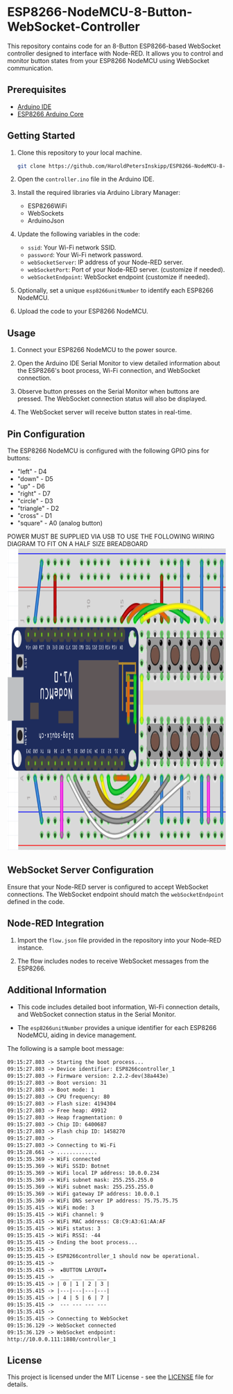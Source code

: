 # ESP8266-NodeMCU-8-Button-WebSocket-Controller

This repository contains code for an 8-Button ESP8266-based WebSocket controller designed to interface with Node-RED. It allows you to control and monitor button states from your ESP8266 NodeMCU using WebSocket communication.

## Prerequisites

- [Arduino IDE](https://www.arduino.cc/en/Main/Software)
- [ESP8266 Arduino Core](https://github.com/esp8266/Arduino)

## Getting Started

1. Clone this repository to your local machine.

    ```bash
    git clone https://github.com/HaroldPetersInskipp/ESP8266-NodeMCU-8-Button-WebSocket-Controller.git
    ```

2. Open the `controller.ino` file in the Arduino IDE.

3. Install the required libraries via Arduino Library Manager:

    - ESP8266WiFi
    - WebSockets
    - ArduinoJson

4. Update the following variables in the code:

    - `ssid`: Your Wi-Fi network SSID.
    - `password`: Your Wi-Fi network password.
    - `webSocketServer`: IP address of your Node-RED server.
    - `webSocketPort`: Port of your Node-RED server. (customize if needed).
    - `webSocketEndpoint`: WebSocket endpoint (customize if needed).

5. Optionally, set a unique `esp8266unitNumber` to identify each ESP8266 NodeMCU.

6. Upload the code to your ESP8266 NodeMCU.

## Usage

1. Connect your ESP8266 NodeMCU to the power source.

2. Open the Arduino IDE Serial Monitor to view detailed information about the ESP8266's boot process, Wi-Fi connection, and WebSocket connection.

3. Observe button presses on the Serial Monitor when buttons are pressed. The WebSocket connection status will also be displayed.

4. The WebSocket server will receive button states in real-time.

## Pin Configuration

The ESP8266 NodeMCU is configured with the following GPIO pins for buttons:

- "left" - D4
- "down" - D5
- "up" - D6
- "right" - D7
- "circle" - D3
- "triangle" - D2
- "cross" - D1
- "square" - A0 (analog button)

POWER MUST BE SUPPLIED VIA USB TO USE THE FOLLOWING WIRING DIAGRAM TO FIT ON A HALF SIZE BREADBOARD
<img alt="Diagram" height="700px" src="Fritzing_Diagram_Screenshot.png" />

## WebSocket Server Configuration

Ensure that your Node-RED server is configured to accept WebSocket connections. The WebSocket endpoint should match the `webSocketEndpoint` defined in the code.

## Node-RED Integration

1. Import the `flow.json` file provided in the repository into your Node-RED instance.

2. The flow includes nodes to receive WebSocket messages from the ESP8266.

## Additional Information

- This code includes detailed boot information, Wi-Fi connection details, and WebSocket connection status in the Serial Monitor.

- The `esp8266unitNumber` provides a unique identifier for each ESP8266 NodeMCU, aiding in device management.

The following is a sample boot message:
```
09:15:27.803 -> Starting the boot process...
09:15:27.803 -> Device identifier: ESP8266controller_1
09:15:27.803 -> Firmware version: 2.2.2-dev(38a443e)
09:15:27.803 -> Boot version: 31
09:15:27.803 -> Boot mode: 1
09:15:27.803 -> CPU frequency: 80
09:15:27.803 -> Flash size: 4194304
09:15:27.803 -> Free heap: 49912
09:15:27.803 -> Heap fragmentation: 0
09:15:27.803 -> Chip ID: 6400687
09:15:27.803 -> Flash chip ID: 1458270
09:15:27.803 -> 
09:15:27.803 -> Connecting to Wi-Fi
09:15:28.661 -> .............
09:15:35.369 -> WiFi connected
09:15:35.369 -> WiFi SSID: Botnet
09:15:35.369 -> WiFi local IP address: 10.0.0.234
09:15:35.369 -> WiFi subnet mask: 255.255.255.0
09:15:35.369 -> WiFi subnet mask: 255.255.255.0
09:15:35.369 -> WiFi gateway IP address: 10.0.0.1
09:15:35.369 -> WiFi DNS server IP address: 75.75.75.75
09:15:35.415 -> WiFi mode: 3
09:15:35.415 -> WiFi channel: 9
09:15:35.415 -> WiFi MAC address: C8:C9:A3:61:AA:AF
09:15:35.415 -> WiFi status: 3
09:15:35.415 -> WiFi RSSI: -44
09:15:35.415 -> Ending the boot process...
09:15:35.415 -> 
09:15:35.415 -> ESP8266controller_1 should now be operational.
09:15:35.415 -> 
09:15:35.415 ->  ★BUTTON LAYOUT★
09:15:35.415 ->  ___ ___ ___ ___ 
09:15:35.415 -> | 0 | 1 | 2 | 3 |
09:15:35.415 -> |---|---|---|---|
09:15:35.415 -> | 4 | 5 | 6 | 7 |
09:15:35.415 ->  --- --- --- --- 
09:15:35.415 -> 
09:15:35.415 -> Connecting to WebSocket
09:15:36.129 -> WebSocket connected
09:15:36.129 -> WebSocket endpoint: http://10.0.0.111:1880/controller_1
```

## License

This project is licensed under the MIT License - see the [LICENSE](https://github.com/HaroldPetersInskipp/ESP8266-NodeMCU-8-Button-WebSocket-Controller/blob/main/LICENSE) file for details.
